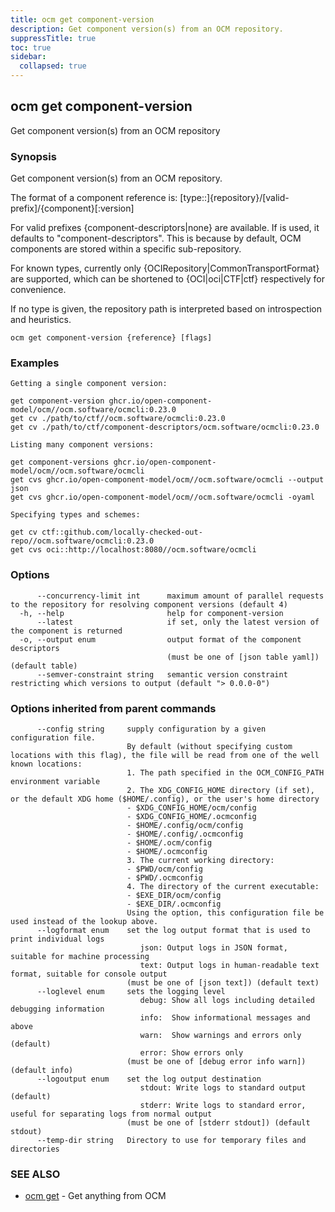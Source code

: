 ```yaml
---
title: ocm get component-version
description: Get component version(s) from an OCM repository.
suppressTitle: true
toc: true
sidebar:
  collapsed: true
---
```


## ocm get component-version

Get component version(s) from an OCM repository

### Synopsis

Get component version(s) from an OCM repository.

The format of a component reference is:
	[type::]{repository}/[valid-prefix]/{component}[:version]

For valid prefixes {component-descriptors|none} are available. If <none> is used, it defaults to "component-descriptors". This is because by default,
OCM components are stored within a specific sub-repository.

For known types, currently only {OCIRepository|CommonTransportFormat} are supported, which can be shortened to {OCI|oci|CTF|ctf} respectively for convenience.

If no type is given, the repository path is interpreted based on introspection and heuristics.


```
ocm get component-version {reference} [flags]
```

### Examples

```
Getting a single component version:

get component-version ghcr.io/open-component-model/ocm//ocm.software/ocmcli:0.23.0
get cv ./path/to/ctf//ocm.software/ocmcli:0.23.0
get cv ./path/to/ctf/component-descriptors/ocm.software/ocmcli:0.23.0

Listing many component versions:

get component-versions ghcr.io/open-component-model/ocm//ocm.software/ocmcli
get cvs ghcr.io/open-component-model/ocm//ocm.software/ocmcli --output json
get cvs ghcr.io/open-component-model/ocm//ocm.software/ocmcli -oyaml

Specifying types and schemes:

get cv ctf::github.com/locally-checked-out-repo//ocm.software/ocmcli:0.23.0
get cvs oci::http://localhost:8080//ocm.software/ocmcli
```

### Options

```
      --concurrency-limit int      maximum amount of parallel requests to the repository for resolving component versions (default 4)
  -h, --help                       help for component-version
      --latest                     if set, only the latest version of the component is returned
  -o, --output enum                output format of the component descriptors
                                   (must be one of [json table yaml]) (default table)
      --semver-constraint string   semantic version constraint restricting which versions to output (default "> 0.0.0-0")
```

### Options inherited from parent commands

```
      --config string     supply configuration by a given configuration file.
                          By default (without specifying custom locations with this flag), the file will be read from one of the well known locations:
                          1. The path specified in the OCM_CONFIG_PATH environment variable
                          2. The XDG_CONFIG_HOME directory (if set), or the default XDG home ($HOME/.config), or the user's home directory
                          - $XDG_CONFIG_HOME/ocm/config
                          - $XDG_CONFIG_HOME/.ocmconfig
                          - $HOME/.config/ocm/config
                          - $HOME/.config/.ocmconfig
                          - $HOME/.ocm/config
                          - $HOME/.ocmconfig
                          3. The current working directory:
                          - $PWD/ocm/config
                          - $PWD/.ocmconfig
                          4. The directory of the current executable:
                          - $EXE_DIR/ocm/config
                          - $EXE_DIR/.ocmconfig
                          Using the option, this configuration file be used instead of the lookup above.
      --logformat enum    set the log output format that is used to print individual logs
                             json: Output logs in JSON format, suitable for machine processing
                             text: Output logs in human-readable text format, suitable for console output
                          (must be one of [json text]) (default text)
      --loglevel enum     sets the logging level
                             debug: Show all logs including detailed debugging information
                             info:  Show informational messages and above
                             warn:  Show warnings and errors only (default)
                             error: Show errors only
                          (must be one of [debug error info warn]) (default info)
      --logoutput enum    set the log output destination
                             stdout: Write logs to standard output (default)
                             stderr: Write logs to standard error, useful for separating logs from normal output
                          (must be one of [stderr stdout]) (default stdout)
      --temp-dir string   Directory to use for temporary files and directories
```

### SEE ALSO

* [ocm get](ocm_get.md)	 - Get anything from OCM

